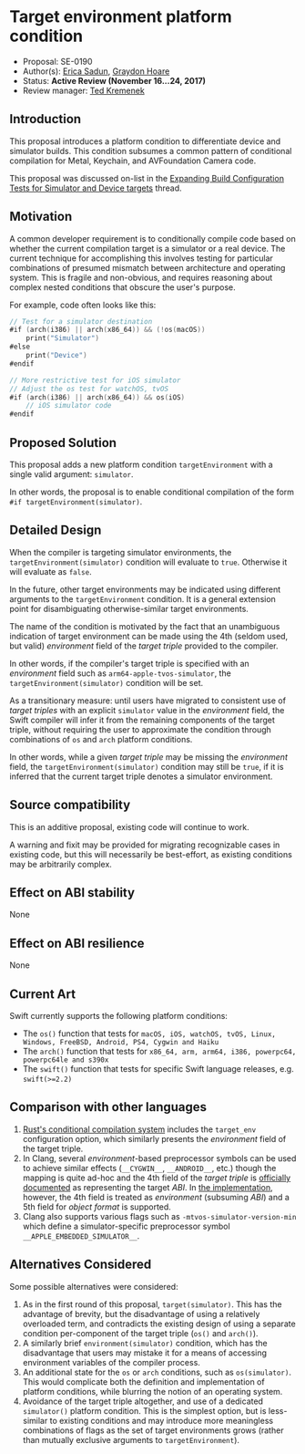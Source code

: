 # Target environment platform condition

* Proposal: SE-0190
* Author(s): [Erica Sadun](http://github.com/erica), [Graydon Hoare](http://github.com/graydon)
* Status: **Active Review (November 16...24, 2017)**
* Review manager: [Ted Kremenek](https://github.com/tkremenek)

## Introduction

This proposal introduces a platform condition to differentiate device and simulator builds.
This condition subsumes a common pattern of conditional compilation for Metal, Keychain, and
AVFoundation Camera code.

This proposal was discussed on-list in the
[Expanding Build Configuration Tests for Simulator and Device targets](http://article.gmane.org/gmane.comp.lang.swift.evolution/12136)
thread.

## Motivation

A common developer requirement is to conditionally compile code based on whether
the current compilation target is a simulator or a real device. The current technique
for accomplishing this involves testing for particular combinations of presumed mismatch
between architecture and operating system. This is fragile and non-obvious, and
requires reasoning about complex nested conditions that obscure the user's purpose.

For example, code often looks like this:


```swift
// Test for a simulator destination
#if (arch(i386) || arch(x86_64)) && (!os(macOS))
    print("Simulator")
#else
    print("Device")
#endif

// More restrictive test for iOS simulator
// Adjust the os test for watchOS, tvOS
#if (arch(i386) || arch(x86_64)) && os(iOS)
    // iOS simulator code
#endif
```

## Proposed Solution

This proposal adds a new platform condition `targetEnvironment` with a single valid 
argument: `simulator`.

In other words, the proposal is to enable conditional compilation of the form
`#if targetEnvironment(simulator)`.

## Detailed Design

When the compiler is targeting simulator environments, the `targetEnvironment(simulator)`
condition will evaluate to `true`. Otherwise it will evaluate as `false`.

In the future, other target environments may be indicated using different arguments to
the `targetEnvironment` condition. It is a general extension point for disambiguating
otherwise-similar target environments.

The name of the condition is motivated by the fact that an unambiguous indication of
target environment can be made using the 4th (seldom used, but valid) _environment_ field of
the _target triple_ provided to the compiler.

In other words, if the compiler's target triple is specified with an _environment_
field such as `arm64-apple-tvos-simulator`, the `targetEnvironment(simulator)` condition
will be set.

As a transitionary measure: until users have migrated to consistent use of _target triples_
with an explicit `simulator` value in the _environment_ field, the Swift compiler
will infer it from the remaining components of the target triple, without requiring the
user to approximate the condition through combinations of `os` and `arch` platform
conditions.

In other words, while a given _target triple_ may be missing the _environment_ field,
the `targetEnvironment(simulator)` condition may still be `true`, if it is inferred
that the current target triple denotes a simulator environment.

## Source compatibility

This is an additive proposal, existing code will continue to work.

A warning and fixit may be provided for migrating recognizable cases in existing code,
but this will necessarily be best-effort, as existing conditions may be arbitrarily
complex.

## Effect on ABI stability

None

## Effect on ABI resilience

None

## Current Art

Swift currently supports the following platform conditions:

* The `os()` function that tests for `macOS, iOS, watchOS, tvOS, Linux, Windows, FreeBSD,
  Android, PS4, Cygwin and Haiku`
* The `arch()` function that tests for `x86_64, arm, arm64, i386, powerpc64, powerpc64le and s390x`
* The `swift()` function that tests for specific Swift language releases, e.g. `swift(>=2.2)`

## Comparison with other languages

1. [Rust's conditional compilation system](https://doc.rust-lang.org/reference/attributes.html#conditional-compilation)
   includes the `target_env` configuration option, which similarly presents the _environment_
   field of the target triple.
2. In Clang, several _environment_-based preprocessor symbols can be used to achieve similar
   effects (`__CYGWIN__`, `__ANDROID__`, etc.) though the mapping is quite ad-hoc and the
   4th field of the _target triple_ is 
   [officially documented](https://clang.llvm.org/docs/CrossCompilation.html#target-triple)
   as representing the target _ABI_. In 
   [the implementation](https://github.com/apple/swift-llvm/blob/352a3d745c4ed4d24c1e5a86ec0e1b2af2f0dfa4/include/llvm/ADT/Triple.h#L219-L245),
   however, the 4th field is treated as _environment_ (subsuming _ABI_) and a 5th field
   for _object format_ is supported.
3. Clang also supports various flags such as `-mtvos-simulator-version-min` which define a
   simulator-specific preprocessor symbol `__APPLE_EMBEDDED_SIMULATOR__`.


## Alternatives Considered

Some possible alternatives were considered:

  1. As in the first round of this proposal, `target(simulator)`. This has the advantage
     of brevity, but the disadvantage of using a relatively overloaded term, and contradicts
     the existing design of using a separate condition per-component of the target triple
     (`os()` and `arch()`).
  2. A similarly brief `environment(simulator)` condition, which has the disadvantage that
     users may mistake it for a means of accessing environment variables of the compiler
     process.
  3. An additional state for the `os` or `arch` conditions, such as `os(simulator)`.
     This would complicate both the definition and implementation of platform conditions,
     while blurring the notion of an operating system.
  4. Avoidance of the target triple altogether, and use of a dedicated `simulator()`
     platform condition. This is the simplest option, but is less-similar to existing
     conditions and may introduce more meaningless combinations of flags as the set of
     target environments grows (rather than mutually exclusive arguments to
     `targetEnvironment`).
